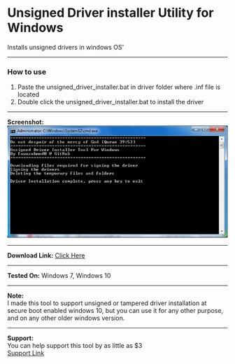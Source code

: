# Unsigned Driver installer Utility for Windows
 Installs unsigned drivers in windows OS'

------------

### How to use
1. Paste the unsigned_driver_installer.bat in driver folder where .inf file is located
2. Double click the unsigned_driver_installer.bat to install the driver

------------

**Screenshot:**<br />
![Tool Screenshot](https://github.com/fawazahmed0/windows-unsigned-driver-installer/raw/master/Screenshot.jpg)

------------

**Download Link:** [Click Here](https://github.com/fawazahmed0/windows-unsigned-driver-installer/releases/latest/download/unsigned_driver_installer.bat "Click Here")

------------

**Tested On:** Windows 7, Windows 10

------------

**Note:**<br/> I made this tool to support unsigned or tampered driver installation at secure boot enabled windows 10, but you can use it for any other purpose, and on any other older windows version.

------------
**Support:** <br/> You can help support this tool by as little as $3<br>
[Support Link](https://fawazahmed0.github.io/donate)  

